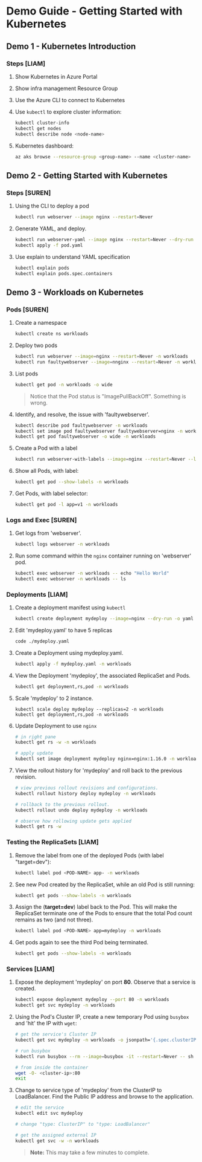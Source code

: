 # Demo Guide - Getting Started with Kubernetes

## Demo 1 - Kubernetes Introduction

### Steps [LIAM]

1. Show Kubernetes in Azure Portal

1. Show infra management Resource Group

1. Use the Azure CLI to connect to Kubernetes

1. Use ```kubectl``` to explore cluster information:

    ```bash
    kubectl cluster-info
    kubectl get nodes
    kubectl describe node <node-name>
    ```

1. Kubernetes dashboard:

    ```bash
    az aks browse --resource-group <group-name> --name <cluster-name>
    ```

## Demo 2 - Getting Started with Kubernetes

### Steps [SUREN]

1. Using the CLI to deploy a pod

    ```bash
    kubectl run webserver --image nginx --restart=Never
    ```

1. Generate YAML, and deploy.

    ```bash
    kubectl run webserver-yaml --image nginx --restart=Never --dry-run -o yaml > pod.yaml
    kubectl apply -f pod.yaml
    ```

1. Use explain to understand YAML specification

    ```bash
    kubectl explain pods
    kubectl explain pods.spec.containers
    ```

## Demo 3 - Workloads on Kubernetes

### Pods [SUREN]

1. Create a namespace

    ```bash
    kubectl create ns workloads
    ```

1. Deploy two pods

    ```bash
    kubectl run webserver --image=nginx --restart=Never -n workloads
    kubectl run faultywebserver --image=nnginx --restart=Never -n workloads
    ```

1. List pods

    ```bash
    kubectl get pod -n workloads -o wide
    ```

    > Notice that the Pod status is "ImagePullBackOff". Something is wrong.

1. Identify, and resolve, the issue with 'faultywebserver'.
    
    ```bash
    kubectl describe pod faultywebserver -n workloads
    kubectl set image pod faultywebserver faultywebserver=nginx -n workloads
    kubectl get pod faultywebserver -o wide -n workloads
    ```

1. Create a Pod with a label

    ```bash
    kubectl run webserver-with-labels --image=nginx --restart=Never --labels=app=v1 -n workloads
    ```

1. Show all Pods, with label:

    ```bash
    kubectl get pod --show-labels -n workloads
    ```

1. Get Pods, with label selector:

    ```bash
    kubectl get pod -l app=v1 -n workloads
    ```

### Logs and Exec [SUREN]

1. Get logs from 'webserver'.

    ```bash
    kubectl logs webserver -n workloads
    ```

1. Run some command within the ```nginx``` container running on 'webserver' pod.

    ```bash
    kubectl exec webserver -n workloads -- echo "Hello World"
    kubectl exec webserver -n workloads -- ls
    ```

### Deployments [LIAM]

1. Create a deployment manifest using ```kubectl```

    ```bash
    kubectl create deployment mydeploy --image=nginx --dry-run -o yaml > mydeploy.yaml 
    ```

1. Edit 'mydeploy.yaml' to have 5 replicas

    ```bash
    code ./mydeploy.yaml
    ```

1. Create a Deployment using mydeploy.yaml.

    ```bash
    kubectl apply -f mydeploy.yaml -n workloads
    ```

1. View the Deployment 'mydeploy', the associated ReplicaSet and Pods.

    ```bash
    kubectl get deployment,rs,pod -n workloads
    ```

1. Scale 'mydeploy' to 2 instance. 

    ```
    kubectl scale deploy mydeploy --replicas=2 -n workloads
    kubectl get deployment,rs,pod -n workloads
    ```

1. Update Deployment to use ```nginx```

    ```bash
    # in right pane
    kubectl get rs -w -n workloads

    # apply update
    kubectl set image deployment mydeploy nginx=nginx:1.16.0 -n workloads
    ```

1. View the rollout history for 'mydeploy' and roll back to the previous revision.

    ```bash
    # view previous rollout revisions and configurations.
    kubectl rollout history deploy mydeploy -n workloads
    
    # rollback to the previous rollout.
    kubectl rollout undo deploy mydeploy -n workloads
    
    # observe how rollowing update gets applied 
    kubectl get rs -w
    ```

### Testing the ReplicaSets [LIAM]

1. Remove the label from one of the deployed Pods (with label "target=dev"):

    ```bash
    kubectl label pod <POD-NAME> app- -n workloads
    ```

1. See new Pod created by the ReplicaSet, while an old Pod is still running:

    ```bash
    kubectl get pods --show-labels -n workloads
    ```

1. Assign the (**target=dev**) label back to the Pod. This will make the ReplicaSet terminate one of the Pods to ensure that the total Pod count remains as two (and not three).

    ```bash
    kubectl label pod <POD-NAME> app=mydeploy -n workloads
    ```

1. Get pods again to see the third Pod being terminated.

    ```bash
    kubectl get pods --show-labels -n workloads
    ```

### Services [LIAM]

1. Expose the deployment 'mydeploy' on port **80**. Observe that a service is created.

    ```bash
    kubectl expose deployment mydeploy --port 80 -n workloads
    kubectl get svc mydeploy -n workloads
    ```

1. Using the Pod's Cluster IP, create a new temporary Pod using ```busybox``` and 'hit' the IP with ```wget```:

    ```bash
    # get the service's Cluster IP
    kubectl get svc mydeploy -n workloads -o jsonpath='{.spec.clusterIP}'

    # run busybox
    kubectl run busybox --rm --image=busybox -it --restart=Never -- sh

    # from inside the container
    wget -O- <cluster-ip>:80
    exit
    ```

1. Change to service type of 'mydeploy' from the ClusterIP to LoadBalancer. Find the Public IP address and browse to the application.

    ```bash
    # edit the service
    kubectl edit svc mydeploy

    # change "type: ClusterIP" to "type: LoadBalancer"

    # get the assigned external IP
    kubectl get svc -w -n workloads
    ```

    > **Note:** This may take a few minutes to complete.
